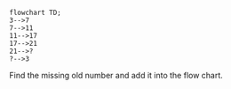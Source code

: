 ```mermaid
flowchart TD;
3-->7
7-->11
11-->17
17-->21
21-->?
?-->3
```
Find the missing old number and add it into the flow chart. 
